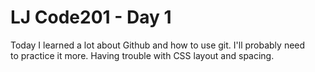 # LJ Code201 - Day 1  

Today I learned a lot about Github and how to use git. I'll probably need  
to practice it more. Having trouble with CSS layout and spacing.
